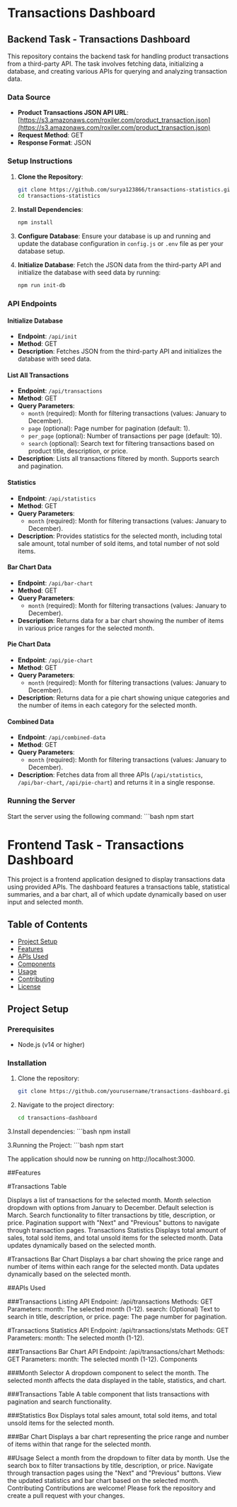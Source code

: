 # Transactions Dashboard

## Backend Task - Transactions Dashboard

This repository contains the backend task for handling product transactions from a third-party API. The task involves fetching data, initializing a database, and creating various APIs for querying and analyzing transaction data.

### Data Source

- **Product Transactions JSON API URL**: [https://s3.amazonaws.com/roxiler.com/product_transaction.json](https://s3.amazonaws.com/roxiler.com/product_transaction.json)
- **Request Method**: GET
- **Response Format**: JSON

### Setup Instructions

1. **Clone the Repository**:
    ```bash
    git clone https://github.com/surya123866/transactions-statistics.git
    cd transactions-statistics
    ```

2. **Install Dependencies**:
    ```bash
    npm install
    ```

3. **Configure Database**:
    Ensure your database is up and running and update the database configuration in `config.js` or `.env` file as per your database setup.

4. **Initialize Database**:
    Fetch the JSON data from the third-party API and initialize the database with seed data by running:
    ```bash
    npm run init-db
    ```

### API Endpoints

#### Initialize Database

- **Endpoint**: `/api/init`
- **Method**: GET
- **Description**: Fetches JSON from the third-party API and initializes the database with seed data.

#### List All Transactions

- **Endpoint**: `/api/transactions`
- **Method**: GET
- **Query Parameters**:
  - `month` (required): Month for filtering transactions (values: January to December).
  - `page` (optional): Page number for pagination (default: 1).
  - `per_page` (optional): Number of transactions per page (default: 10).
  - `search` (optional): Search text for filtering transactions based on product title, description, or price.
- **Description**: Lists all transactions filtered by month. Supports search and pagination.

#### Statistics

- **Endpoint**: `/api/statistics`
- **Method**: GET
- **Query Parameters**:
  - `month` (required): Month for filtering transactions (values: January to December).
- **Description**: Provides statistics for the selected month, including total sale amount, total number of sold items, and total number of not sold items.

#### Bar Chart Data

- **Endpoint**: `/api/bar-chart`
- **Method**: GET
- **Query Parameters**:
  - `month` (required): Month for filtering transactions (values: January to December).
- **Description**: Returns data for a bar chart showing the number of items in various price ranges for the selected month.

#### Pie Chart Data

- **Endpoint**: `/api/pie-chart`
- **Method**: GET
- **Query Parameters**:
  - `month` (required): Month for filtering transactions (values: January to December).
- **Description**: Returns data for a pie chart showing unique categories and the number of items in each category for the selected month.

#### Combined Data

- **Endpoint**: `/api/combined-data`
- **Method**: GET
- **Query Parameters**:
  - `month` (required): Month for filtering transactions (values: January to December).
- **Description**: Fetches data from all three APIs (`/api/statistics`, `/api/bar-chart`, `/api/pie-chart`) and returns it in a single response.

### Running the Server

Start the server using the following command:
    ```bash
    npm start



# Frontend Task - Transactions Dashboard

This project is a frontend application designed to display transactions data using provided APIs. The dashboard features a transactions table, statistical summaries, and a bar chart, all of which update dynamically based on user input and selected month.

## Table of Contents
- [Project Setup](#project-setup)
- [Features](#features)
- [APIs Used](#apis-used)
- [Components](#components)
- [Usage](#usage)
- [Contributing](#contributing)
- [License](#license)

## Project Setup

### Prerequisites
- Node.js (v14 or higher)

### Installation

1. Clone the repository:
   ```bash
   git clone https://github.com/yourusername/transactions-dashboard.git

2. Navigate to the project directory:
     ```bash
     cd transactions-dashboard
     
3.Install dependencies:
    ```bash
    npm install

3.Running the Project:
    ```bash
   npm start

The application should now be running on http://localhost:3000.

##Features

#Transactions Table

Displays a list of transactions for the selected month.
Month selection dropdown with options from January to December.
Default selection is March.
Search functionality to filter transactions by title, description, or price.
Pagination support with "Next" and "Previous" buttons to navigate through transaction pages.
Transactions Statistics
Displays total amount of sales, total sold items, and total unsold items for the selected month.
Data updates dynamically based on the selected month.

#Transactions Bar Chart
Displays a bar chart showing the price range and number of items within each range for the selected month.
Data updates dynamically based on the selected month.

##APIs Used

###Transactions Listing API
Endpoint: /api/transactions
Methods: GET
Parameters:
month: The selected month (1-12).
search: (Optional) Text to search in title, description, or price.
page: The page number for pagination.

#Transactions Statistics API
Endpoint: /api/transactions/stats
Methods: GET
Parameters:
month: The selected month (1-12).

###Transactions Bar Chart API
Endpoint: /api/transactions/chart
Methods: GET
Parameters:
month: The selected month (1-12).
Components

###Month Selector
A dropdown component to select the month. The selected month affects the data displayed in the table, statistics, and chart.

###Transactions Table
A table component that lists transactions with pagination and search functionality.

###Statistics Box
Displays total sales amount, total sold items, and total unsold items for the selected month.

###Bar Chart
Displays a bar chart representing the price range and number of items within that range for the selected month.

##Usage
Select a month from the dropdown to filter data by month.
Use the search box to filter transactions by title, description, or price.
Navigate through transaction pages using the "Next" and "Previous" buttons.
View the updated statistics and bar chart based on the selected month.
Contributing
Contributions are welcome! Please fork the repository and create a pull request with your changes.



